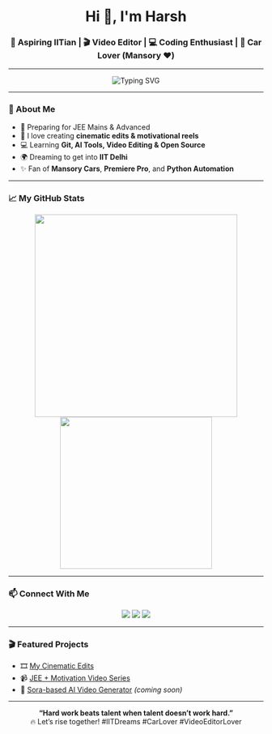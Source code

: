 <h1 align="center">Hi 👋, I'm Harsh</h1>
<h3 align="center">🚀 Aspiring IITian | 🎬 Video Editor | 💻 Coding Enthusiast | 🚗 Car Lover (Mansory ❤️)</h3>

---

<p align="center">
  <img src="https://readme-typing-svg.demolab.com?font=Fira+Code&size=24&pause=1000&center=true&vCenter=true&width=435&lines=Focused+%26+Driven+Student;Passionate+about+Tech+%26+Editing;Making+Dreams+Come+True" alt="Typing SVG" />
</p>

---

### 🚀 About Me

- 🧠 Preparing for JEE Mains & Advanced  
- 🎥 I love creating **cinematic edits & motivational reels**
- 💻 Learning **Git, AI Tools, Video Editing & Open Source**
- 🌍 Dreaming to get into **IIT Delhi**
- ✨ Fan of **Mansory Cars**, **Premiere Pro**, and **Python Automation**

---

### 📈 My GitHub Stats

<p align="center">
  <img src="https://github-readme-stats.vercel.app/api?username=yourgithubusername&show_icons=true&theme=tokyonight" width="400" />
  <img src="https://github-readme-stats.vercel.app/api/top-langs/?username=yourgithubusername&layout=compact&theme=tokyonight" width="300" />
</p>

---

### 📫 Connect With Me

<p align="center">
  <a href="https://www.instagram.com/yourprofile/" target="_blank"><img src="https://img.shields.io/badge/-Instagram-E4405F?style=flat-square&logo=Instagram&logoColor=white"/></a>
  <a href="mailto:yourmail@example.com"><img src="https://img.shields.io/badge/-Gmail-D14836?style=flat-square&logo=Gmail&logoColor=white"/></a>
  <a href="https://github.com/yourgithubusername"><img src="https://img.shields.io/badge/-GitHub-181717?style=flat-square&logo=github&logoColor=white"/></a>
</p>

---

### 🎬 Featured Projects

- 🎞️ [My Cinematic Edits](#)
- 📹 [JEE + Motivation Video Series](#)
- 🧪 [Sora-based AI Video Generator](#) *(coming soon)*

---

<p align="center">
  <b>“Hard work beats talent when talent doesn’t work hard.”</b>  
  <br/>🔥 Let’s rise together! #IITDreams #CarLover #VideoEditorLover
</p>
